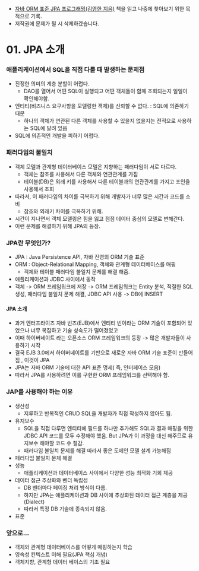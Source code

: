 - [자바 ORM 표준 JPA 프로그래밍(김영한 지음)](http://www.yes24.co.kr/24/goods/19040233) 책을 읽고 나중에 찾아보기 위한 목적으로 기록.
- 저작권에 문제가 될 시 삭제하겠습니다.

# 01. JPA 소개

### 애플리케이션에서 SQL을 직접 다룰 때 발생하는 문제점
- 진정한 의미의 계층 분할이 어렵다.
    - DAO를 열어서 어떤 SQL이 실행되고 어떤 객체들이 함께 조회되는지 일일이 확인해야함.
- 엔티티(비즈니스 요구사항을 모델링한 객체)를 신뢰할 수 없다. : SQL에 의존하기때문
    - 하나의 객체가 연관된 다른 객체를  사용할 수 있을지 없을지는 전적으로 사용하는 SQL에 달려 있음
- SQL에 의존적인 개발을 피하기 어렵다.

### 패러다임의 불일치
- 객체 모델과 관계형 데이터베이스 모델은 지향하는 패러다임이 서로 다르다.
    - 객체는 참조를 사용해서 다른 객체와 연관관계를 가짐
    - 테이블(DB)은 외래 키를 사용해서 다른 테이블과의 연관관계를 가지고 조인을 사용해서 조회
- 따라서, 이 패러다임의 차이를 극복하기 위해 개발자가 너무 많은 시간과 코드를 소비
    - 참조와 외래키 차이를 극복하기 위해.
- 시간이 지나면서 객체 모델링은 힘을 잃고 점점 데이터 중심의 모델로 변해간다.
- 이런 문제를 해결하기 위해 JPA의 등장.

### JPA란 무엇인가?

- JPA : Java Persistence API, 자바 진영의 ORM 기술 표준
- ORM : Object-Relational Mapping, 객체와 관계형 데이터베이스를 매핑
    - 객체와 테이블 패러다임 불일치 문제를 해결 해줌.
- 애플리케이션과 JDBC 사이에서 동작
- 객체 -> ORM 프레임워크에 저장 -> ORM 프레임워크는 Entity 분석, 적절한 SQL 생성, 패러다임 불일치 문제 해결, JDBC API 사용 -> DB에 INSERT

#### JPA 소개
- 과거 엔터프라이즈 자바 빈즈(EJB)에서 엔티티 빈이라는 ORM 기술이 포함되어 있었으나 너무 복잡하고 기술 성숙도가 떨어졌었고 
- 이때 하이버네이트 라는 오픈소스 ORM 프레임워크의 등장 -> 많은 개발자들이 사용하기 시작
- 결국 EJB 3.0에서 하이버네이트를 기반으로 새로운 자바 ORM 기술 표준이 만들어짐 , 이것이 JPA
- JPA는 자바 ORM 기술에 대한 API 표준 명세( 즉, 인터페이스 모음)
- 따라서 JPA를 사용하려면 이를 구현한 ORM 프레임워크를 선택해야 함.

### JAP를 사용해야 하는 이유
- 생산성
    - 지루하고 반복적인 CRUD SQL을 개발자가 직접 작성하지 않아도 됨.
- 유지보수
    -  SQL을 직접 다루면 엔티티에 필드를 하나만 추가해도 SQL과 결과 매핑을 위한 JDBC API 코드를 모두 수정해야 했음. But JPA가 이 과정을 대신 해주므로 유지보수 해야할 코드 수 절감.
    - 패러다임 불일치 문제를 해결 따라서 좋은 도메인 모델 설계 가능해짐
- 페러다임 불일치 문제 해결
- 성능
    - 애플리케이션과 데이터베이스 사이에서 다양한 성능 최적화 기회 제공
- 데이터 접근 추상화와 벤더 독립성
    - DB 벤더마다 페이징 처리 방식이 다름.
    - 하지만 JPA는 애플리케이션과 DB 사이에 추상화된 데이터 접근 계층을 제공(Dialect)
    - 따라서 특정 DB 기술에 종속되지 않음.
- 표준

### 앞으로...
- 객체와 관계형 데이터베이스를 어떻게 매핑하는지 학습
- 영속성 컨텍스트 이해 필요(JPA 핵심 개념)
- 객체지향, 관계형 데이터 베이스의 기초 필요